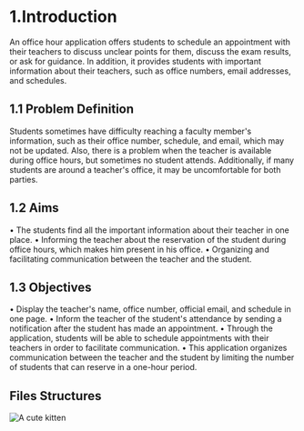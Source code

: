 # 1.Introduction
An office hour application offers students to schedule an appointment with their teachers to discuss unclear points for them, discuss the exam results, or ask for guidance. In addition, it provides students with important information about their teachers, such as office numbers, email addresses, and schedules.

## 1.1	Problem Definition
Students sometimes have difficulty reaching a faculty member's information, such as their office number, schedule, and email, which may not be updated. Also, there is a problem when the teacher is available during office hours, but sometimes no student attends. Additionally, if many students are around a teacher's office, it may be uncomfortable for both parties.

## 1.2 Aims 
•	The students find all the important information about their teacher in one place.
•	Informing the teacher about the reservation of the student during office hours, which makes him present in his office.
•	Organizing and facilitating communication between the teacher and the student.


## 1.3 Objectives
•	Display the teacher's name, office number, official email, and schedule in one page.
•	Inform the teacher of the student's attendance by sending a notification after the student has made an appointment.
•	Through the application, students will be able to schedule appointments with their teachers in order to facilitate communication.
•	This application organizes communication between the teacher and the student by limiting the number of students that can reserve in a one-hour period.

## Files Structures

![A cute kitten](https://drive.google.com/file/d/1BJ-FCE8tw13tFtjDbIcyH4LEDdIo4WxK/view?usp=sharing)
